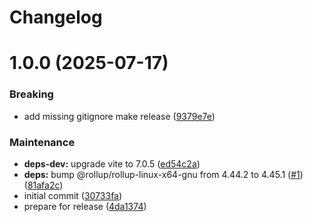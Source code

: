 # Changelog

# 1.0.0 (2025-07-17)


### Breaking

* add missing gitignore make release ([9379e7e](https://github.com/zenphporg/zenphporg/commit/9379e7ec08c2122f4f8948d4ef7167b29837187b))


### Maintenance

* **deps-dev:** upgrade vite to 7.0.5 ([ed54c2a](https://github.com/zenphporg/zenphporg/commit/ed54c2ae3274aab1104ffa96e707285d90e8bb25))
* **deps:** bump @rollup/rollup-linux-x64-gnu from 4.44.2 to 4.45.1 ([#1](https://github.com/zenphporg/zenphporg/issues/1)) ([81afa2c](https://github.com/zenphporg/zenphporg/commit/81afa2c31b66dcd8e361dfafa471b6cf5f473eaa))
* initial commit ([30733fa](https://github.com/zenphporg/zenphporg/commit/30733fa848cd370d6f2b118bc11eb764d806f723))
* prepare for release ([4da1374](https://github.com/zenphporg/zenphporg/commit/4da1374306c8d162902ccc598e97da48d69af54b))
